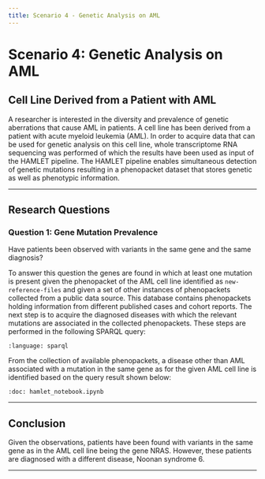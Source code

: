 ```yaml
---
title: Scenario 4 - Genetic Analysis on AML
---
```


# Scenario 4: Genetic Analysis on AML

## Cell Line Derived from a Patient with AML

A researcher is interested in the diversity and prevalence of genetic aberrations that cause AML in patients. A cell line has been derived from a patient with acute myeloid leukemia (AML). In order to acquire data that can be used for genetic analysis on this cell line, whole transcriptome RNA sequencing was performed of which the results have been used as input of the HAMLET pipeline. The HAMLET pipeline enables simultaneous detection of genetic mutations resulting in a phenopacket dataset that stores genetic as well as phenotypic information.

---

## Research Questions

### Question 1: Gene Mutation Prevalence

Have patients been observed with variants in the same gene and the same diagnosis?

To answer this question the genes are found in which at least one mutation is present given the phenopacket of the AML cell line identified as `new-reference-files` and given a set of other instances of phenopackets collected from a public data source. This database contains phenopackets holding information from different published cases and cohort reports. The next step is to acquire the diagnosed diseases with which the relevant mutations are associated in the collected phenopackets. These steps are performed in the following SPARQL query:

```{literalinclude} SPARQL/scenario_4/question1_a.rq
:language: sparql
```

From the collection of available phenopackets, a disease other than AML associated with a mutation in the same gene as for the given AML cell line is identified based on the query result shown below:

```{glue} scenario4_diagnosis
:doc: hamlet_notebook.ipynb
```

---

## Conclusion

Given the observations, patients have been found with variants in the same gene as in the AML cell line being the gene NRAS. However, these patients are diagnosed with a different disease, Noonan syndrome 6. 

---